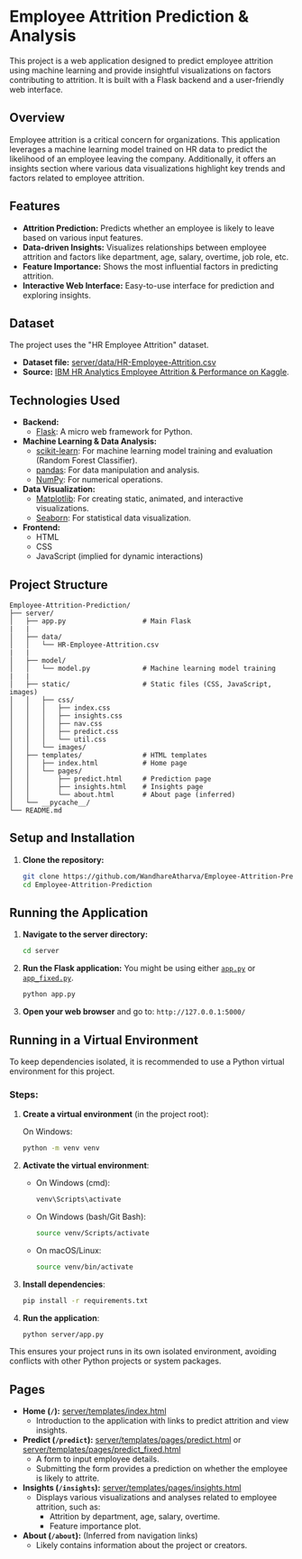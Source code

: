 # Employee Attrition Prediction & Analysis

This project is a web application designed to predict employee attrition using machine learning and provide insightful visualizations on factors contributing to attrition. It is built with a Flask backend and a user-friendly web interface.

## Overview

Employee attrition is a critical concern for organizations. This application leverages a machine learning model trained on HR data to predict the likelihood of an employee leaving the company. Additionally, it offers an insights section where various data visualizations highlight key trends and factors related to employee attrition.

## Features

*   **Attrition Prediction:** Predicts whether an employee is likely to leave based on various input features.
*   **Data-driven Insights:** Visualizes relationships between employee attrition and factors like department, age, salary, overtime, job role, etc.
*   **Feature Importance:** Shows the most influential factors in predicting attrition.
*   **Interactive Web Interface:** Easy-to-use interface for prediction and exploring insights.

## Dataset

The project uses the "HR Employee Attrition" dataset.
*   **Dataset file:** [server/data/HR-Employee-Attrition.csv](server/data/HR-Employee-Attrition.csv)
*   **Source:** [IBM HR Analytics Employee Attrition & Performance on Kaggle](https://www.kaggle.com/datasets/pavansubhasht/ibm-hr-analytics-attrition-dataset).

## Technologies Used

*   **Backend:**
    *   [Flask](https://flask.palletsprojects.com/): A micro web framework for Python.
*   **Machine Learning & Data Analysis:**
    *   [scikit-learn](https://scikit-learn.org/stable/): For machine learning model training and evaluation (Random Forest Classifier).
    *   [pandas](https://pandas.pydata.org/): For data manipulation and analysis.
    *   [NumPy](https://numpy.org/): For numerical operations.
*   **Data Visualization:**
    *   [Matplotlib](https://matplotlib.org/): For creating static, animated, and interactive visualizations.
    *   [Seaborn](https://seaborn.pydata.org/): For statistical data visualization.
*   **Frontend:**
    *   HTML
    *   CSS
    *   JavaScript (implied for dynamic interactions)

## Project Structure

```
Employee-Attrition-Prediction/
├── server/
│   ├── app.py                   # Main Flask 
|   |
│   ├── data/
│   │   └── HR-Employee-Attrition.csv
|   |
│   ├── model/
│   │   └── model.py             # Machine learning model training
|   |
│   ├── static/                  # Static files (CSS, JavaScript, images)
│   │   ├── css/
│   │   │   ├── index.css
│   │   │   ├── insights.css
│   │   │   ├── nav.css
│   │   │   ├── predict.css
│   │   │   └── util.css
│   │   └── images/
│   ├── templates/               # HTML templates
│   │   ├── index.html           # Home page
│   │   └── pages/
│   │       ├── predict.html     # Prediction page
│   │       ├── insights.html    # Insights page
│   │       └── about.html       # About page (inferred)
│   └── __pycache__/
└── README.md
```

## Setup and Installation

1.  **Clone the repository:**
    ```bash
    git clone https://github.com/WandhareAtharva/Employee-Attrition-Prediction.git
    cd Employee-Attrition-Prediction
    ```

## Running the Application

1.  **Navigate to the server directory:**
    ```bash
    cd server
    ```

2.  **Run the Flask application:**
    You might be using either [`app.py`](server/app.py) or [`app_fixed.py`](server/app_fixed.py).
    ```bash
    python app.py
    ```

3.  **Open your web browser** and go to: `http://127.0.0.1:5000/`

## Running in a Virtual Environment

To keep dependencies isolated, it is recommended to use a Python virtual environment for this project.

### Steps:

1. **Create a virtual environment** (in the project root):

   On Windows:
   ```bash
   python -m venv venv
   ```

2. **Activate the virtual environment**:
   - On Windows (cmd):
     ```bash
     venv\Scripts\activate
     ```
   - On Windows (bash/Git Bash):
     ```bash
     source venv/Scripts/activate
     ```
   - On macOS/Linux:
     ```bash
     source venv/bin/activate
     ```

3. **Install dependencies**:
   ```bash
   pip install -r requirements.txt
   ```

4. **Run the application**:
   ```bash
   python server/app.py
   ```

This ensures your project runs in its own isolated environment, avoiding conflicts with other Python projects or system packages.

## Pages

*   **Home (`/`):** [server/templates/index.html](server/templates/index.html)
    *   Introduction to the application with links to predict attrition and view insights.
*   **Predict (`/predict`):** [server/templates/pages/predict.html](server/templates/pages/predict.html) or [server/templates/pages/predict_fixed.html](server/templates/pages/predict_fixed.html)
    *   A form to input employee details.
    *   Submitting the form provides a prediction on whether the employee is likely to attrite.
*   **Insights (`/insights`):** [server/templates/pages/insights.html](server/templates/pages/insights.html)
    *   Displays various visualizations and analyses related to employee attrition, such as:
        *   Attrition by department, age, salary, overtime.
        *   Feature importance plot.
*   **About (`/about`):** (Inferred from navigation links)
    *   Likely contains information about the project or creators.